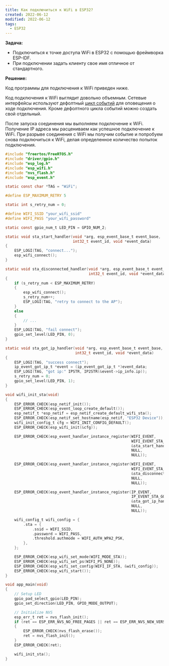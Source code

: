 ```yaml
---
title: Как подключиться к WiFi в ESP32?
created: 2022-06-12
modified: 2022-06-12
tags:
  - ESP32
---
```


**Задача:** 

- Подключиться к точке доступа WiFi в ESP32 с помощью фреймворка ESP-IDF.
- При подключении задать клиенту свое имя отличное от стандартного.

**Решение:**

Код программы для подключения к WiFi приведен ниже.

Код подключения к WiFi выглядит довольно объемным. Сетевые интерфейсы используют дефолтный [цикл событий](https://docs.espressif.com/projects/esp-idf/en/latest/esp32/api-reference/system/esp_event.html) для оповещения о ходе подключения. Кроме дефолтного цикла событий можно создать свой отдельный. 

После запуска соединения мы выполняем подключение к WiFi. Получение IP адреса мы расцениваем как успешное подключение к WiFi. При разрыве соединения с WiFi мы получим событие и попробуем снова подключиться к WiFi, делая определенное количество попыток подключения.

```c
#include "freertos/FreeRTOS.h"
#include "driver/gpio.h"
#include "esp_log.h"
#include "esp_wifi.h"
#include "nvs_flash.h"
#include "esp_event.h"

static const char *TAG = "WiFi";

#define ESP_MAXIMUM_RETRY 5

static int s_retry_num = 0;

#define WIFI_SSID "your_wifi_ssid"
#define WIFI_PASS "your_wifi_password"

static const gpio_num_t LED_PIN = GPIO_NUM_2;

static void sta_start_handler(void *arg, esp_event_base_t event_base,
                              int32_t event_id, void *event_data)
{
    ESP_LOGI(TAG, "connect...");
    esp_wifi_connect();
}

static void sta_disconnected_handler(void *arg, esp_event_base_t event_base,
                                     int32_t event_id, void *event_data)
{
    if (s_retry_num < ESP_MAXIMUM_RETRY)
    {
        esp_wifi_connect();
        s_retry_num++;
        ESP_LOGI(TAG, "retry to connect to the AP");
    }
    else
    {
        // ...
    }
    ESP_LOGI(TAG, "fail connect");
    gpio_set_level(LED_PIN, 0);
}

static void sta_got_ip_handler(void *arg, esp_event_base_t event_base,
                               int32_t event_id, void *event_data)
{
    ESP_LOGI(TAG, "success connect");
    ip_event_got_ip_t *event = (ip_event_got_ip_t *)event_data;
    ESP_LOGI(TAG, "got ip:" IPSTR, IP2STR(&event->ip_info.ip));
    s_retry_num = 0;
    gpio_set_level(LED_PIN, 1);
}

void wifi_init_sta(void)
{
    ESP_ERROR_CHECK(esp_netif_init());
    ESP_ERROR_CHECK(esp_event_loop_create_default());
    esp_netif_t *esp_netif = esp_netif_create_default_wifi_sta();
    ESP_ERROR_CHECK(esp_netif_set_hostname(esp_netif, "ESP32 Device"));
    wifi_init_config_t cfg = WIFI_INIT_CONFIG_DEFAULT();
    ESP_ERROR_CHECK(esp_wifi_init(&cfg));

    ESP_ERROR_CHECK(esp_event_handler_instance_register(WIFI_EVENT,
                                                        WIFI_EVENT_STA_START,
                                                        &sta_start_handler,
                                                        NULL,
                                                        NULL));

    ESP_ERROR_CHECK(esp_event_handler_instance_register(WIFI_EVENT,
                                                        WIFI_EVENT_STA_DISCONNECTED,
                                                        &sta_disconnected_handler,
                                                        NULL,
                                                        NULL));

    ESP_ERROR_CHECK(esp_event_handler_instance_register(IP_EVENT,
                                                        IP_EVENT_STA_GOT_IP,
                                                        &sta_got_ip_handler,
                                                        NULL,
                                                        NULL));

    wifi_config_t wifi_config = {
        .sta = {
            .ssid = WIFI_SSID,
            .password = WIFI_PASS,
            .threshold.authmode = WIFI_AUTH_WPA2_PSK,
        },
    };

    ESP_ERROR_CHECK(esp_wifi_set_mode(WIFI_MODE_STA));
    ESP_ERROR_CHECK(esp_wifi_set_ps(WIFI_PS_NONE));
    ESP_ERROR_CHECK(esp_wifi_set_config(WIFI_IF_STA, &wifi_config));
    ESP_ERROR_CHECK(esp_wifi_start());
}

void app_main(void)
{
    // Setup LED
    gpio_pad_select_gpio(LED_PIN);
    gpio_set_direction(LED_PIN, GPIO_MODE_OUTPUT);

    // Initialize NVS
    esp_err_t ret = nvs_flash_init();
    if (ret == ESP_ERR_NVS_NO_FREE_PAGES || ret == ESP_ERR_NVS_NEW_VERSION_FOUND)
    {
        ESP_ERROR_CHECK(nvs_flash_erase());
        ret = nvs_flash_init();
    }
    ESP_ERROR_CHECK(ret);

    wifi_init_sta();
}
```